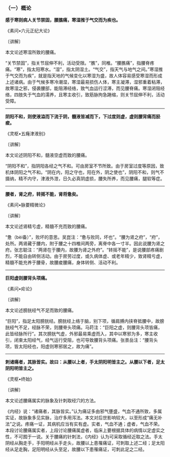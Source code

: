 ### （一）概论

**感于寒则病人关节禁固，腰膲痛，寒湿推于气交而为疾也。**

《素问•六元正纪大论》

〔讲解〕

本文论述寒湿所致的腰痛。

“关节禁固”，指关节屈伸不利，活动受限。“膲”，同椎。“腰膲痛”，指腰脊疼痛。“寒”，指太阳寒水。“湿”，指太阴湿土。“气交”，指天气与地气之间。”寒湿推于气交而为疾”，就是指天地的气候变化以寒湿为盛，故人体容易感受寒湿而形成上述诸病。由于气候多寒冷潮湿，寒湿最易损伤人体，寒主凝滞，湿邪重着粘滞，故寒湿之邪，侵袭腰部，能阻滞经络，致气血运行涩滞，而见腰脊痛。寒湿闭阻经络，四肢失于气血的濡养，且寒主收引，致筋脉拘急踡缩，则关节屈伸不利，活动受障。

* * *

**阴阳不和，则使液溢而下流于阴，髓液皆减而下，下过度则虚，虚则腰背痛而胫痠。**

《灵枢•五癃津液别》

〔讲解〕

本文论述阴阳不和，髓液空虚而致的腰痛。

“阴阳不和”，指阴阳各经之气不和。可由房室不节所致。由于房室过度等原因，致机体阴阳之气不和。“阴在内，阳之守也，阳在外，阴之使也”，阴阳不和，则气不摄纳，精不内守，津液外泄，日久必真阴虚损，腰失所养，而见腰痛，腿软等症。

* * *

**腰者，肾之府，转摇不能，肾将惫矣。**

《素问•脉要精微论》

〔讲解〕

本文论述肾精亏虚，精髓不充而致的腰痛。

“惫（bèi备）”，败坏的意思。吴崑注：“惫与败同，坏也”。“腰为肾之府”，“府”，处所。两肾藏于腰内，附于腰之十四椎间两旁，离脊中各一寸半。因此说腰为肾之府。张志聪注：“两肾在于腰内，故腰为肾之外府”。“转摇不能”，是说腰部疼痛剧烈，不能自由转侧活动。由于房劳过度，或久病体虚、或老年精少，致肾精亏虚，精髓不能充养于腰骨，故腰痠腰痛，身体转侧、活动不利。

* * *

**巨阳虚则腰背头项痛。**

《素问•疟论》

〔讲解〕

本文论述膀胱经气不足而致的腰痛。

“巨阳”，指足太阳膀胱经。膀胱经上络于脑，别下项，循肩膊内挟脊抵腰中，故膀胱经气不足，经脉不荣，则腰脊头项痛。马莳注：“巨阳之虚，则腰背头项皆痛，此皆经脉所行”。其次膀胱气虚，外邪最易乘虚而入，其中以寒邪为多，寒主收引，闭束太阳经气，经气运行受阻，也可导致腰背头项痛。张景岳注：“腰背头项，皆太阳经也，阳虚则寒邪居之，故为痛”。

* * *

**刺诸痛者，其脉皆实。故曰：从腰以上者，手太阴阳明皆主之。从腰以下者，足太阴阳明皆主之。**

《灵枢•终始》

〔讲解〕

本文论述腰痛属实的脉象及针刺取经穴的方法。

《内经》说：“诸痛者，其脉皆实。”认为痛证多由邪气壅盛，气血不通所致，多属实证，故脉象多见实脉，治疗多用泻法。本文对后世影响较大，以至形成“痛无补法”之说。疼痛一证，其病机应当有实有虚。实者，气血不通；虚者，气血不荣。本段讨论腰痛属实者，上段讨论腰痛属虚者，临床上要根据具体的病情以定虚实之性，不可囿于一说。关于腰痛的针刺法，《内经》认为可采取循经近取之法。手太阴经从胸走手，手阳明经从手走头，故腰以上患罹痛证，可刺取上述二经；足太阳经从足走胸，足阳明经从头至足，故腰以下患罹痛证，可刺此足之二经。
